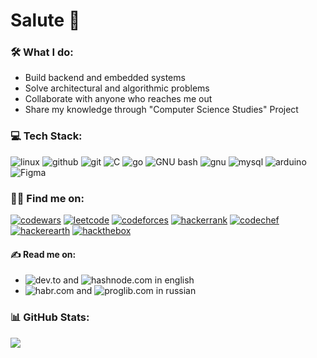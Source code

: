 # Salute 👋

### 🛠 What I do:
*  Build backend and embedded systems
*  Solve architectural and algorithmic problems
*  Collaborate with anyone who reaches me out
*  Share my knowledge through "Computer Science Studies" Project

### 💻 Tech Stack:
<p>
  <img alt='linux' src='https://img.shields.io/badge/linux-100000?style=for-the-badge&logo=linux&logoColor=5fa9c9&labelColor=f0f0f0&color=5fa9c9'/>
  <img alt='github' src='https://img.shields.io/badge/github-100000?style=for-the-badge&logo=github&logoColor=5fa9c9&labelColor=f0f0f0&color=5fa9c9'/>
  <img alt='git' src='https://img.shields.io/badge/git-100000?style=for-the-badge&logo=git&logoColor=5fa9c9&labelColor=f0f0f0&color=5fa9c9'/>
  <img alt='C' src='https://img.shields.io/badge/C-100000?style=for-the-badge&logo=C&logoColor=5fa9c9&labelColor=f0f0f0&color=5fa9c9'/>
  <img alt='go' src='https://img.shields.io/badge/golang-100000?style=for-the-badge&logo=go&logoColor=5fa9c9&labelColor=f0f0f0&color=5fa9c9'/>
  <img alt='GNU bash' src='https://img.shields.io/badge/bash-100000?style=for-the-badge&logo=GNU bash&logoColor=5fa9c9&labelColor=f0f0f0&color=5fa9c9'/>
  <img alt='gnu' src='https://img.shields.io/badge/gnu_make-100000?style=for-the-badge&logo=gnu&logoColor=5fa9c9&labelColor=f0f0f0&color=5fa9c9'/>
  <img alt='mysql' src='https://img.shields.io/badge/mysql-100000?style=for-the-badge&logo=mysql&logoColor=5fa9c9&labelColor=f0f0f0&color=5fa9c9'/>
  <img alt='arduino' src='https://img.shields.io/badge/arduino-100000?style=for-the-badge&logo=arduino&logoColor=5fa9c9&labelColor=f0f0f0&color=5fa9c9'/>
  <img alt='Figma' src='https://img.shields.io/badge/Figma-100000?style=for-the-badge&logo=Figma&logoColor=5fa9c9&labelColor=f0f0f0&color=5fa9c9'/>
</p>

### 👨‍💻 Find me on:
<a href='https://www.codewars.com/users/amirdev0' target="_blank"><img alt='codewars' src='https://img.shields.io/badge/codewars-100000?style=flat&logo=codewars&logoColor=f0f0f0&labelColor=5fa9c9&color=5fa9c9'/></a>
<a href='https://leetcode.com/amirdev0/' target="_blank"><img alt='leetcode' src='https://img.shields.io/badge/leetcode-100000?style=flat&logo=leetcode&logoColor=f0f0f0&labelColor=5fa9c9&color=5fa9c9'/></a>
<a href='https://codeforces.com/profile/amig0' target="_blank"><img alt='codeforces' src='https://img.shields.io/badge/codeforces-100000?style=flat&logo=codeforces&logoColor=f0f0f0&labelColor=5fa9c9&color=5fa9c9'/></a>
<a href='https://www.hackerrank.com/profile/amirdev0' target="_blank"><img alt='hackerrank' src='https://img.shields.io/badge/hackerrank-100000?style=flat&logo=hackerrank&logoColor=f0f0f0&labelColor=5fa9c9&color=5fa9c9'/></a>
<a href='https://www.codechef.com/users/amirdev0' target="_blank"><img alt='codechef' src='https://img.shields.io/badge/codechef-100000?style=flat&logo=codechef&logoColor=f0f0f0&labelColor=5fa9c9&color=5fa9c9'/></a>
<a href='https://www.hackerearth.com/@amirdev0' target="_blank"><img alt='hackerearth' src='https://img.shields.io/badge/hackerearth-100000?style=flat&logo=hackerearth&logoColor=f0f0f0&labelColor=5fa9c9&color=5fa9c9'/></a>
<a href='' target="_blank"><img alt='hackthebox' src='https://img.shields.io/badge/hackthebox-100000?style=flat&logo=hackthebox&logoColor=f0f0f0&labelColor=5fa9c9&color=5fa9c9'/></a>

#### ✍️ Read me on:
- ![dev.to](https://dev.to/amirdev0) and ![hashnode.com](https://hashnode.com/@amirdev0) in english
- ![habr.com](https://habr.com/ru/users/amirdev0/) and ![proglib.com](https://proglib.io/u/amirdev0) in russian

### 📊 GitHub Stats:
![](https://github-readme-stats.vercel.app/api/top-langs/?username=amirdev0&theme=default&hide_border=false&include_all_commits=false&count_private=false&layout=compact)
